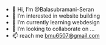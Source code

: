 - 👋 Hi, I’m @Balasubramani-Seran
- 👀 I’m interested in website building
- 🌱 I’m currently learning webdesign
- 💞️ I’m looking to collaborate on ...
- 📫 reach me bmu6507@gmail.com

<!---
Balasubramani-Seran/Balasubramani-Seran is a ✨ special ✨ repository because its `README.md` (this file) appears on your GitHub profile.
You can click the Preview link to take a look at your changes.
--->
